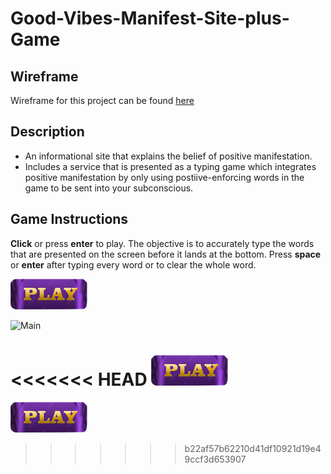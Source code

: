 # Good-Vibes-Manifest-Site-plus-Game

## **Wireframe**


Wireframe for this project can be found [here](https://www.figma.com/file/R78ksfdvOZH4mD8A2E7R9e/SPD-Project-Sprint-1)


## **Description**
- An informational site that explains the belief of positive manifestation.
- Includes a service that is presented as a typing game which integrates positive manifestation by only using postiive-enforcing words in the game to be sent into your subconscious.

## Game Instructions
**Click** or press **enter** to play. The objective is to accurately type the words that are presented on the screen before it lands at the bottom. Press **space** or **enter** after typing every word or to clear the whole word.

[<img src="demo/play-button.png">](https://aldrinbrillante.github.io/WD-Good-Vibes-Manifest-Game/game.html)

![Main](demo/type-away-gif.gif)

<<<<<<< HEAD
[<img src="demo/play-button.png">](https://aldrinbrillante.github.io/WD-Good-Vibes-Manifest-Game/game.html)
=======
[<img src="demo/play-button.png">](https://aldrinbrillante.github.io/WD-Good-Vibes-Manifest-Game/)
>>>>>>> b22af57b62210d41df10921d19e49ccf3d653907
